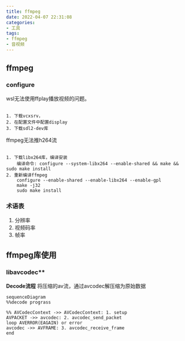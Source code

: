 ```yaml
---
title: ffmpeg
date: 2022-04-07 22:31:08
categories:
- 工具
tags:
- ffmpeg
- 音视频
---
```


## ffmpeg 

### configure
wsl无法使用ffplay播放视频的问题。
```

1. 下载vcxsrv，
2. 在配置文件中配置display
3. 下载sdl2-dev库

```

ffmpeg无法推h264流
```

1. 下载libx264库，编译安装
    编译命令: configure --system-libx264 --enable-shared && make && sudo make install
2. 重新编译ffmpeg
    configure --enable-shared --enable-libx264 --enable-gpl
    make -j32
    sudo make install
```



### 术语表


1. 分辨率
2. 视频码率
3. 帧率



## ffmpeg库使用

### libavcodec**

**Decode流程**
将压缩的av流，通过avcodec解压缩为原始数据

```mermaid
sequenceDiagram
%%decode prograss

%% AVCodecContext ->> AVCodecContext: 1. setup
AVPACKET ->> avcodec: 2. avcodec_send_packet
loop AVERROR(EAGAIN) or error
avcodec ->> AVFRAME: 3. avcodec_receive_frame
end
```


